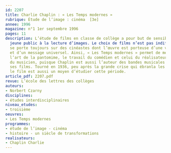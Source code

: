 ```yaml
---
id: 2207
title: Charlie Chaplin : « Les Temps modernes » 
rubrique: Étude de l’image : cinéma  [3e]
annee: 1996
magazine: n°1 1er septembre 1996
pages: 11
description: L’étude de films en classe de collège a pour but de sensibiliser un
  jeune public à la lecture d’images. Le choix de films n’est pas indifférent : il
  se porte toujours sur des cinéastes dont l’œuvre est porteuse d’une vision personnelle
  et d’un message universel. Ainsi, « Les Temps modernes » permet de mettre en exergue
  l’art de la pantomime, le travail du comédien et celui du réalisateur, voire celui
  du musicien, puisque Chaplin est aussi l’auteur des bandes musicales qui rythment
  ses films. Tourné en 1936, peu après la grande crise qui ébranla les sociétés capitalistes,
  le film est aussi un moyen d’étudier cette période.
article_pdf: 2207.pdf
revue: L’école des lettres des collèges
auteurs:
- Norbert Czarny
disciplines:
- études interdisciplinaires
niveau_etudes:
- troisième
oeuvres:
- Les Temps modernes
programmes:
- étude de l’image - cinéma
- histoire - un siècle de transformations
realisateurs:
- Chaplin Charlie
---
```

